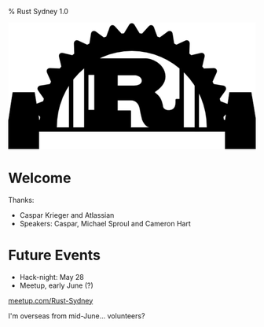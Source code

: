 % Rust Sydney 1.0

<div class="vertical-centre">
<img src="logo-v1.png" class="noshadow">
</div>

# Welcome

Thanks:

- Caspar Krieger and Atlassian
- Speakers: Caspar, Michael Sproul and Cameron Hart

# Future Events

- Hack-night: May 28
- Meetup, early June (?)

[meetup.com/Rust-Sydney](http://meetup.com/Rust-Sydney)

I'm overseas from mid-June... volunteers?
